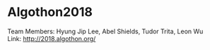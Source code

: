 # Algothon2018
Team Members: Hyung Jip Lee, Abel Shields, Tudor Trita, Leon Wu \
Link: <http://2018.algothon.org/>

